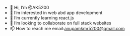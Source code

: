 - 👋 Hi, I’m @AK5200
- 👀 I’m interested in web abd app development
- 🌱 I’m currently learning react.js
- 💞️ I’m looking to collaborate on full stack websites
- 📫 How to reach me email:anupamkmr5200@gmail.com

<!---
AK5200/AK5200 is a ✨ special ✨ repository because its `README.md` (this file) appears on your GitHub profile.
You can click the Preview link to take a look at your changes.
--->
